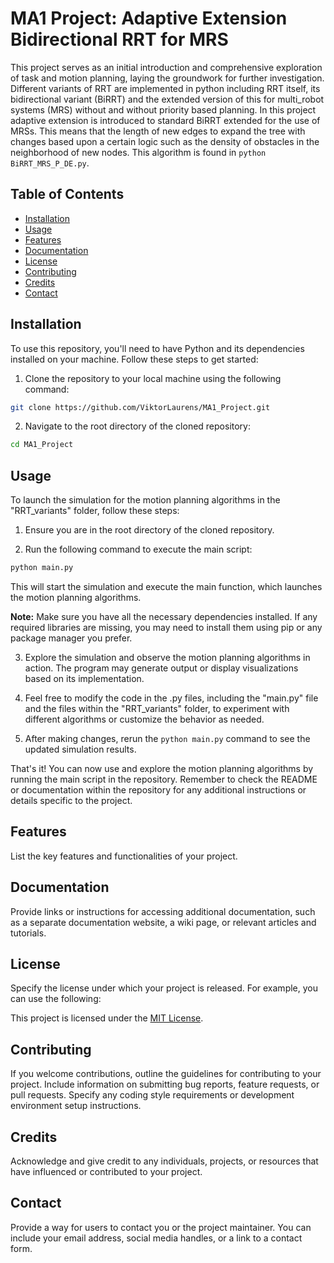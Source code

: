 # MA1 Project: Adaptive Extension Bidirectional RRT for MRS

This project serves as an initial introduction and comprehensive exploration of task and motion planning, laying the groundwork for further investigation. Different variants of RRT are implemented in python including RRT itself, its bidirectional variant (BiRRT) and the extended version of this for multi_robot systems (MRS) without and without priority based planning. In this project adaptive extension is introduced to standard BiRRT extended for the use of MRSs. This means that the length of new edges to expand the tree with changes based upon a certain logic such as the density of obstacles in the neighborhood of new nodes. This algorithm is found in ```python BiRRT_MRS_P_DE.py```. 

## Table of Contents
- [Installation](#installation)
- [Usage](#usage)
- [Features](#features)
- [Documentation](#documentation)
- [License](#license)
- [Contributing](#contributing)
- [Credits](#credits)
- [Contact](#contact)

## Installation 

To use this repository, you'll need to have Python and its dependencies installed on your machine. Follow these steps to get started:

1. Clone the repository to your local machine using the following command:
```bash
git clone https://github.com/ViktorLaurens/MA1_Project.git
```

2. Navigate to the root directory of the cloned repository:
```bash
cd MA1_Project
```

## Usage

To launch the simulation for the motion planning algorithms in the "RRT_variants" folder, follow these steps:

1. Ensure you are in the root directory of the cloned repository.

2. Run the following command to execute the main script:
```bash
python main.py
```

This will start the simulation and execute the main function, which launches the motion planning algorithms.

**Note:** Make sure you have all the necessary dependencies installed. If any required libraries are missing, you may need to install them using pip or any package manager you prefer.

3. Explore the simulation and observe the motion planning algorithms in action. The program may generate output or display visualizations based on its implementation.

4. Feel free to modify the code in the .py files, including the "main.py" file and the files within the "RRT_variants" folder, to experiment with different algorithms or customize the behavior as needed.

5. After making changes, rerun the `python main.py` command to see the updated simulation results.

That's it! You can now use and explore the motion planning algorithms by running the main script in the repository. Remember to check the README or documentation within the repository for any additional instructions or details specific to the project.

## Features

List the key features and functionalities of your project.

## Documentation

Provide links or instructions for accessing additional documentation, such as a separate documentation website, a wiki page, or relevant articles and tutorials.

## License

Specify the license under which your project is released. For example, you can use the following:

This project is licensed under the [MIT License](LICENSE).

## Contributing

If you welcome contributions, outline the guidelines for contributing to your project. Include information on submitting bug reports, feature requests, or pull requests. Specify any coding style requirements or development environment setup instructions.

## Credits

Acknowledge and give credit to any individuals, projects, or resources that have influenced or contributed to your project.

## Contact

Provide a way for users to contact you or the project maintainer. You can include your email address, social media handles, or a link to a contact form.


